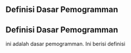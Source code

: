 ## Definisi Dasar Pemogramman
## Definisi Dasar Pemogramman
ini adalah dasar pemogramman. Ini berisi definisi
